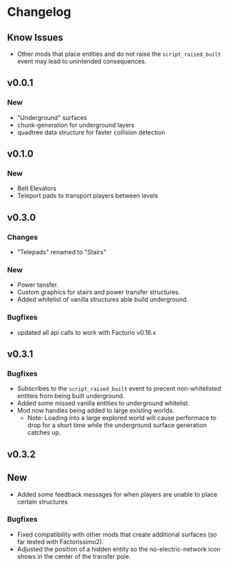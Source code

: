 # Changelog

## Know Issues
- Other mods that place entities and do not raise the `script_raised_built` event may lead to unintended consequences.

## v0.0.1
### New
- "Underground" surfaces
- chunk-generation for underground layers
- quadtree data structure for faster collision detection

## v0.1.0
### New
- Belt Elevators
- Teleport pads to transport players between levels

## v0.3.0
### Changes
- "Telepads" renamed to "Stairs"

### New
- Power tansfer.
- Custom graphics for stairs and power transfer structures.
- Added whitelist of vanilla structures able build underground.

### Bugfixes
- updated all api calls to work with Factorio v0.16.x

## v0.3.1
### Bugfixes
- Subscribes to the `script_raised_built` event to precent non-whitelisted entiteis from being built underground.
- Added some missed vanilla entities to underground whitelist.
- Mod now handles being added to large existing worlds.
  - Note: Loading into a large explored world will cause performace to drop for a
short time while the underground surface generation catches up.

## v0.3.2
## New
- Added some feedback messages for when players are unable to place certain structures
### Bugfixes
- Fixed compatibility with other mods that create additional surfaces (so far tested with Factorissimo2).
- Adjusted the position of a hidden entity so the no-electric-network icon shows in the center of the transfer pole.